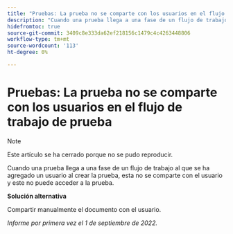 ```yaml
---
title: "Pruebas: La prueba no se comparte con los usuarios en el flujo de trabajo de prueba"
description: "Cuando una prueba llega a una fase de un flujo de trabajo al que se ha agregado un usuario al crear la prueba, esta no se comparte con el usuario y este no puede acceder a la prueba."
hidefromtoc: true
source-git-commit: 3409c8e333da62ef218156c1479c4c4263448806
workflow-type: tm+mt
source-wordcount: '113'
ht-degree: 0%

---
```



# Pruebas: La prueba no se comparte con los usuarios en el flujo de trabajo de prueba

<!--This article is on the WF and WFP TOCs-->

>[!NOTE]
>
>Este artículo se ha cerrado porque no se pudo reproducir.

Cuando una prueba llega a una fase de un flujo de trabajo al que se ha agregado un usuario al crear la prueba, esta no se comparte con el usuario y este no puede acceder a la prueba.

**Solución alternativa**

Compartir manualmente el documento con el usuario.

_Informe por primera vez el 1 de septiembre de 2022._

